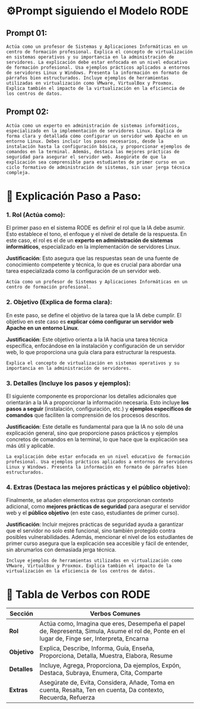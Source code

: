# ⚙️Prompt siguiendo el Modelo RODE

## **Prompt 01:**

```plaintext
Actúa como un profesor de Sistemas y Aplicaciones Informáticas en un centro de formación profesional. Explica el concepto de virtualización en sistemas operativos y su importancia en la administración de servidores. La explicación debe estar enfocada en un nivel educativo de formación profesional. Usa ejemplos prácticos aplicados a entornos de servidores Linux y Windows. Presenta la información en formato de párrafos bien estructurados. Incluye ejemplos de herramientas utilizadas en virtualización como VMware, VirtualBox y Proxmox. Explica también el impacto de la virtualización en la eficiencia de los centros de datos.
```

## **Prompt 02:**

```plaintext
Actúa como un experto en administración de sistemas informáticos, especializado en la implementación de servidores Linux. Explica de forma clara y detallada cómo configurar un servidor web Apache en un entorno Linux. Debes incluir los pasos necesarios, desde la instalación hasta la configuración básica, y proporcionar ejemplos de comandos en la terminal. Además, destaca las mejores prácticas de seguridad para asegurar el servidor web. Asegúrate de que la explicación sea comprensible para estudiantes de primer curso en un ciclo formativo de administración de sistemas, sin usar jerga técnica compleja.
```

# 📝 **Explicación Paso a Paso:**

### **1. Rol (Actúa como):**

El primer paso en el sistema RODE es definir el rol que la IA debe asumir. Esto establece el tono, el enfoque y el nivel de detalle de la respuesta. En este caso, el rol es el de un **experto en administración de sistemas informáticos**, especializado en la implementación de servidores Linux.

**Justificación**: Esto asegura que las respuestas sean de una fuente de conocimiento competente y técnica, lo que es crucial para abordar una tarea especializada como la configuración de un servidor web.

```plaintext
Actúa como un profesor de Sistemas y Aplicaciones Informáticas en un centro de formación profesional.
```

### **2. Objetivo (Explica de forma clara):**

En este paso, se define el objetivo de la tarea que la IA debe cumplir. El objetivo en este caso es **explicar cómo configurar un servidor web Apache en un entorno Linux**.

**Justificación**: Este objetivo orienta a la IA hacia una tarea técnica específica, enfocándose en la instalación y configuración de un servidor web, lo que proporciona una guía clara para estructurar la respuesta.

```plaintext
Explica el concepto de virtualización en sistemas operativos y su importancia en la administración de servidores.
```

### **3. Detalles (Incluye los pasos y ejemplos):**

El siguiente componente es proporcionar los detalles adicionales que orientarán a la IA a proporcionar la información necesaria. Esto incluye **los pasos a seguir** (instalación, configuración, etc.) y **ejemplos específicos de comandos** que faciliten la comprensión de los procesos descritos.

**Justificación**: Este detalle es fundamental para que la IA no solo dé una explicación general, sino que proporcione pasos prácticos y ejemplos concretos de comandos en la terminal, lo que hace que la explicación sea más útil y aplicable.

```plaintext
La explicación debe estar enfocada en un nivel educativo de formación profesional. Usa ejemplos prácticos aplicados a entornos de servidores Linux y Windows. Presenta la información en formato de párrafos bien estructurados.
```

### **4. Extras (Destaca las mejores prácticas y el público objetivo):**

Finalmente, se añaden elementos extras que proporcionan contexto adicional, como **mejores prácticas de seguridad** para asegurar el servidor web y el **público objetivo** (en este caso, estudiantes de primer curso).

**Justificación**: Incluir mejores prácticas de seguridad ayuda a garantizar que el servidor no solo esté funcional, sino también protegido contra posibles vulnerabilidades. Además, mencionar el nivel de los estudiantes de primer curso asegura que la explicación sea accesible y fácil de entender, sin abrumarlos con demasiada jerga técnica.

```plaintext
Incluye ejemplos de herramientas utilizadas en virtualización como VMware, VirtualBox y Proxmox. Explica también el impacto de la virtualización en la eficiencia de los centros de datos.
```

# 👀 Tabla de Verbos con RODE

| **Sección**  | **Verbos Comunes**                                                                                                                             |
| ------------ | ---------------------------------------------------------------------------------------------------------------------------------------------- |
| **Rol**      | Actúa como, Imagina que eres, Desempeña el papel de, Representa, Simula, Asume el rol de, Ponte en el lugar de, Finge ser, Interpreta, Encarna |
| **Objetivo** | Explica, Describe, Informa, Guía, Enseña, Proporciona, Detalla, Muestra, Elabora, Resume                                                       |
| **Detalles** | Incluye, Agrega, Proporciona, Da ejemplos, Expón, Destaca, Subraya, Enumera, Cita, Comparte                                                    |
| **Extras**   | Asegúrate de, Evita, Considera, Añade, Toma en cuenta, Resalta, Ten en cuenta, Da contexto, Recuerda, Refuerza                                 |
